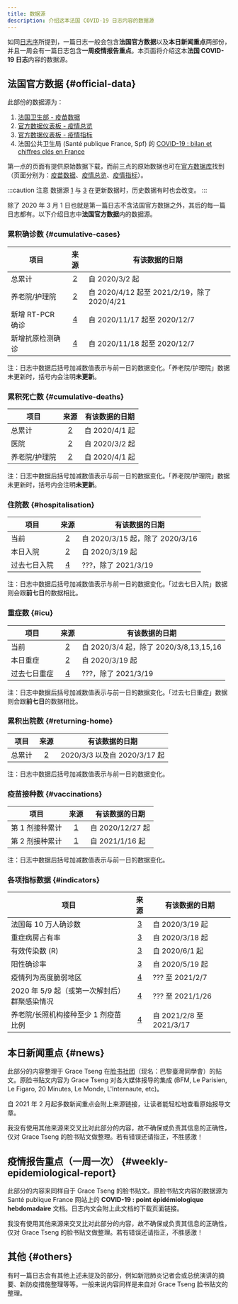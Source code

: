 ```yaml
---
title: 数据源
description: 介绍这本法国 COVID-19 日志内容的数据源
---
```


如同[日志序](/digest)所提到，一篇日志一般会包含**法国官方数据**以及**本日新闻重点**两部份，并且一周会有一篇日志包含**一周疫情报告重点**。本页面将介绍这本**法国 COVID-19 日志**内容的数据源。

## 法国官方数据 {#official-data}

此部份的数据源为：

1. [法国卫生部 - 疫苗数据][vac]
2. [官方数据仪表板 - 疫情总览][vue]
3. [官方数据仪表板 - 疫情指标][indic]
4. 法国公共卫生局 (Santé publique France, Spf) 的 [COVID-19 : bilan et chiffres clés en France][spf]

第一点的页面有提供原始数据下载，而前三点的原始数据也可在[官方数据库][ofcl]找到（页面分别为：[疫苗数据][ofcl_vac]、[疫情总览][ofcl_vue]、[疫情指标][ofcl_indic]）。

[vac]: https://solidarites-sante.gouv.fr/grands-dossiers/vaccin-covid-19/article/le-tableau-de-bord-de-la-vaccination "法国卫生部 - 疫苗数据"
[vue]: https://dashboard.covid19.data.gouv.fr/vue-d-ensemble "官方数据仪表板 - 疫情总览"
[indic]: https://dashboard.covid19.data.gouv.fr/suivi-indicateurs "官方数据仪表板 - 疫情指标"
[spf]: https://www.santepubliquefrance.fr/dossiers/coronavirus-covid-19/coronavirus-chiffres-cles-et-evolution-de-la-covid-19-en-france-et-dans-le-monde "法国公共卫生局 (Santé publique France, Spf)"
[ofcl]: https://www.data.gouv.fr/fr/pages/donnees-coronavirus "官方数据库"
[ofcl_vac]: https://www.data.gouv.fr/fr/datasets/donnees-relatives-aux-personnes-vaccinees-contre-la-covid-19-1/ "官方数据库 - 疫苗数据"
[ofcl_vue]: https://www.data.gouv.fr/en/datasets/donnees-relatives-a-lepidemie-de-covid-19-en-france-vue-densemble/ "官方数据库 - 疫情总览"
[ofcl_indic]: https://www.data.gouv.fr/fr/datasets/indicateurs-de-suivi-de-lepidemie-de-covid-19/ "官方数据库 - 疫情指标"

:::caution 注意
数据源 [1][vac] 与 [3][indic] 在更新数据时，历史数据有时也会改变。
:::

除了 2020 年 3 月 1 日也就是第一篇日志不含法国官方数据之外，其后的每一篇日志都有。以下介绍日志中**法国官方数据**内的数据源。

### 累积确诊数 {#cumulative-cases}

| 项目             |   来源   | 有该数据的日期                              |
| ---------------- | :------: | ------------------------------------------- |
| 总累计           | [2][vue] | 自 2020/3/2 起                              |
| 养老院/护理院    | [2][vue] | 自 2020/4/12 起至 2021/2/19，除了 2020/4/21 |
| 新增 RT-PCR 确诊 | [4][spf] | 自 2020/11/17 起至 2020/12/7                |
| 新增抗原检测确诊 | [4][spf] | 自 2020/11/18 起至 2020/12/7                |

注：日志中数据后括号加减数值表示与前一日的数据变化。「养老院/护理院」数据未更新时，括号内会注明**未更新**。

### 累积死亡数 {#cumulative-deaths}

| 项目          |   来源   | 有该数据的日期 |
| ------------- | :------: | -------------- |
| 总累计        | [2][vue] | 自 2020/4/1 起 |
| 医院          | [2][vue] | 自 2020/3/2 起 |
| 养老院/护理院 | [2][vue] | 自 2020/4/1 起 |

注：日志中数据后括号加减数值表示与前一日的数据变化。「养老院/护理院」数据未更新时，括号内会注明**未更新**。

### 住院数 {#hospitalisation}

| 项目         |   来源   | 有该数据的日期                  |
| ------------ | :------: | ------------------------------- |
| 当前         | [2][vue] | 自 2020/3/15 起，除了 2020/3/16 |
| 本日入院     | [2][vue] | 自 2020/3/19 起                 |
| 过去七日入院 | [4][spf] | ???，除了 2021/3/19             |

注：日志中数据后括号加减数值表示与前一日的数据变化。「过去七日入院」数据则会跟**前七日**的数据相比。

### 重症数 {#icu}

| 项目         |   来源   | 有该数据的日期                         |
| ------------ | :------: | -------------------------------------- |
| 当前         | [2][vue] | 自 2020/3/4 起，除了 2020/3/8,13,15,16 |
| 本日重症     | [2][vue] | 自 2020/3/19 起                        |
| 过去七日重症 | [4][spf] | ???，除了 2021/3/19                    |

注：日志中数据后括号加减数值表示与前一日的数据变化。「过去七日重症」数据则会跟**前七日**的数据相比。

### 累积出院数 {#returning-home}

| 项目   |   来源   | 有该数据的日期               |
| ------ | :------: | ---------------------------- |
| 总累计 | [2][vue] | 2020/3/3 以及自 2020/3/17 起 |

注：日志中数据后括号加减数值表示与前一日的数据变化。

### 疫苗接种数 {#vaccinations}

| 项目            |   来源   | 有该数据的日期   |
| --------------- | :------: | ---------------- |
| 第 1 剂接种累计 | [1][vac] | 自 2020/12/27 起 |
| 第 2 剂接种累计 | [1][vac] | 自 2021/1/16 起  |

注：日志中数据后括号加减数值表示与前一日的数据变化。

### 各项指标数据 {#indicators}

| 项目                                         |    来源    | 有该数据的日期           |
| -------------------------------------------- | :--------: | ------------------------ |
| 法国每 10 万人确诊数                         | [3][indic] | 自 2020/3/19 起          |
| 重症病房占有率                               | [3][indic] | 自 2020/3/18 起          |
| 有效传染数 (R)                               | [3][indic] | 自 2020/6/1 起           |
| 阳性确诊率                                   | [3][indic] | 自 2020/5/19 起          |
| 疫情列为高度脆弱地区                         |  [4][spf]  | ??? 至 2021/2/7          |
| 2020 年 5/9 起（或第一次解封后）群聚感染情况 |  [4][spf]  | ??? 至 2021/1/26         |
| 养老院/长照机构接种至少 1 剂疫苗比例         |  [4][spf]  | 自 2021/2/8 至 2021/3/17 |

## 本日新闻重点 {#news}

此部分的内容整理于 Grace Tseng 在[脸书社团](https://www.facebook.com/groups/279746385504501)（现名：巴黎臺灣同學會）的贴文。原脸书贴文内容为 Grace Tseng 对各大媒体报导的集成 (BFM, Le Parisien, Le Figaro, 20 Minutes, Le Monde, L'Internaute, etc)。

自 2021 年 2 月起多数新闻重点会附上来源链接，让读者能轻松地查看原始报导文章。

<div className="comment_block">我没有使用其他来源来交叉比对此部分的内容，故不确保或负责其信息的正确性，仅对 Grace Tseng 的脸书贴文做整理。若有错误还请指正，不胜感激！</div>

## 疫情报告重点（一周一次） {#weekly-epidemiological-report}

此部分的内容来同样自于 Grace Tseng 的脸书贴文。原脸书贴文内容的数据源为 Santé publique France 网站上的 **COVID-19 : point épidémiologique hebdomadaire** 文档。日志内文会附上此文档的下载页面链接。

<div className="comment_block">我没有使用其他来源来交叉比对此部分的内容，故不确保或负责其信息的正确性，仅对 Grace Tseng 的脸书贴文做整理。若有错误还请指正，不胜感激！</div>

## 其他 {#others}

有时一篇日志会有其他上述未提及的部分，例如新冠肺炎记者会或总统演讲的摘要、新防疫措施整理等等。一般来说内容同样是来自对 Grace Tseng 脸书贴文的整理。
